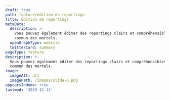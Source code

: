 ```yaml
---
draft: true
path: feature/edition-de-reportings
title: Édition de reportings
metaData:
  description: >-
    Vous pouvez également éditer des reportings clairs et compréhensibles par le
    commun des mortels.
  openGraphType: website
  twitterCard: summary
pageType: feature
description: >-
  Vous pouvez également éditer des reportings clairs et compréhensibles par le
  commun des mortels.
image:
  imageAlt: alt
  imagePath: /images/slide-6.png
appearsInHome: true
lastmod: '2019-12-13'
---
```


